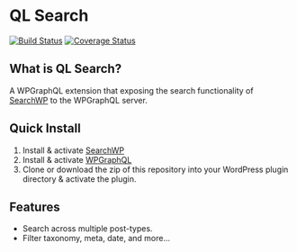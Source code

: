 # QL Search
[![Build Status](https://travis-ci.org/funkhaus/ql-search.svg?branch=develop)](https://travis-ci.org/funkhaus/ql-search) [![Coverage Status](https://coveralls.io/repos/github/funkhaus/ql-search/badge.svg?branch=develop)](https://coveralls.io/github/funkhaus/ql-search?branch=develop)

## What is QL Search?
A WPGraphQL extension that exposing the search functionality of [SearchWP](https://searchwp.com) to the WPGraphQL server.

## Quick Install
1. Install & activate [SearchWP](https://searchwp.com)
2. Install & activate [WPGraphQL](https://www.wpgraphql.com)
3. Clone or download the zip of this repository into your WordPress plugin directory & activate the plugin.

## Features
- Search across multiple post-types.
- Filter taxonomy, meta, date, and more...